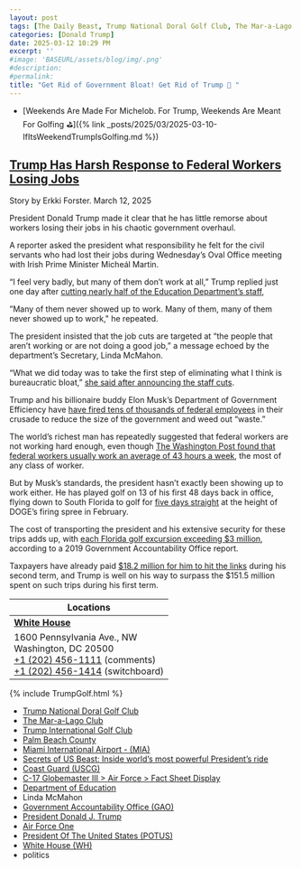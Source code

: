 ```yaml
---
layout: post
tags: [The Daily Beast, Trump National Doral Golf Club, The Mar-a-Lago Club, Trump International Golf Club, Palm Beach County, Miami International Airport - (MIA), Secrets of US Beast: Inside world’s most powerful President’s ride, Coast Guard (USCG), C-17 Globemaster III > Air Force > Fact Sheet Display, Department of Education, Linda McMahon, Government Accountability Office (GAO), President Donald J. Trump, Air Force One, President Of The United States (POTUS), White House (WH), politics]
categories: [Donald Trump]
date: 2025-03-12 10:29 PM
excerpt: ''
#image: 'BASEURL/assets/blog/img/.png'
#description:
#permalink:
title: "Get Rid of Government Bloat! Get Rid of Trump 🐋 "
---
```



- [Weekends Are Made For Michelob. For Trump, Weekends Are Meant For Golfing ⛳️]({% link _posts/2025/03/2025-03-10-IfItsWeekendTrumpIsGolfing.md %})

## [Trump Has Harsh Response to Federal Workers Losing Jobs](https://www.thedailybeast.com/trump-has-harsh-response-to-federal-workers-losing-jobs/)

Story by Erkki Forster. March 12, 2025

President Donald Trump made it clear that he has little remorse about workers losing their jobs in his chaotic government overhaul.

A reporter asked the president what responsibility he felt for the civil servants who had lost their jobs during Wednesday’s Oval Office meeting with Irish Prime Minister Micheál Martin.

“I feel very badly, but many of them don’t work at all,” Trump replied just one day after [cutting nearly half of the Education Department’s staff](https://www.thedailybeast.com/education-secretary-stumbles-on-fox-as-department-bloodbath-officially-begins/),

”Many of them never showed up to work. Many of them, many of them never showed up to work," he repeated.

The president insisted that the job cuts are targeted at “the people that aren’t working or are not doing a good job,” a message echoed by the department’s Secretary, Linda McMahon.

“What we did today was to take the first step of eliminating what I think is bureaucratic bloat,” [she said after announcing the staff cuts](https://www.thedailybeast.com/education-secretary-stumbles-on-fox-as-department-bloodbath-officially-begins/).

Trump and his billionaire buddy Elon Musk’s Department of Government Efficiency have [have fired tens of thousands of federal employees](https://www.forbes.com/sites/saradorn/2025/03/12/heres-where-trumps-government-layoffs-are-targeted-as-education-department-cuts-nearly-50-of-workforce/) in their crusade to reduce the size of the government and weed out “waste.”

The world’s richest man has repeatedly suggested that federal workers are not working hard enough, even though [The Washington Post found that federal workers usually work an average of 43 hours a week](https://www.washingtonpost.com/business/2025/02/21/are-federal-workers-lazy-lets-look-data/), the most of any class of worker.

But by Musk’s standards, the president hasn’t exactly been showing up to work either. He has played golf on 13 of his first 48 days back in office, flying down to South Florida to golf for [five days straight](https://www.thedailybeast.com/trump-golfsand-golfshis-way-through-elon-musks-mass-firings/) at the height of DOGE’s firing spree in February.

The cost of transporting the president and his extensive security for these trips adds up, with [each Florida golf excursion exceeding $3 million](https://www.npr.org/2019/02/05/691684859/government-watchdog-trumps-trips-to-florida-costing-taxpayers-millions), according to a 2019 Government Accountability Office report.

Taxpayers have already paid [$18.2 million for him to hit the links](https://www.huffpost.com/entry/donald-trump-golf18-million_n_67cb892fe4b02f3ad1f4b2bb) during his second term, and Trump is well on his way to surpass the $151.5 million spent on such trips during his first term.

| Locations |
|---|
| **[White House](https://www.whitehouse.gov)** |
| 1600 Pennsylvania Ave., NW <br /> Washington, DC 20500 <br /> [+1 (202) 456-1111](tel:+12024561111) (comments) <br /> [+1 (202) 456-1414](tel:+12024561414) (switchboard) |

{% include TrumpGolf.html %}

- [Trump National Doral Golf Club](https://www.trumpgolfdoral.com/)
- [The Mar-a-Lago Club](https://www.maralagoclub.com/)
- [Trump International Golf Club](https://www.trumpinternationalpalmbeaches.com/)
- [Palm Beach County](https://discover.pbc.gov/Pages/default.aspx)
- [Miami International Airport - (MIA)](https://miami-airport.com/)
- [Secrets of US Beast: Inside world’s most powerful President’s ride](https://interestingengineering.com/transportation/us-president-limousine-beast)
- [Coast Guard (USCG)](https://www.uscg.mil/)
- [C-17 Globemaster III > Air Force > Fact Sheet Display](https://www.af.mil/About-Us/Fact-Sheets/Display/Article/1529726/c-17-globemaster-iii/)
- [Department of Education](https://www.ed.gov/)
- Linda McMahon
- [Government Accountability Office (GAO)](https://www.gao.gov/)
- [President Donald J. Trump](https://www.whitehouse.gov/administration/donald-j-trump/)
- [Air Force One](https://www.whitehouse.gov/about-the-white-house/air-force-one/)
- [President Of The United States (POTUS)](https://www.whitehouse.gov/)
- [White House (WH)](https://www.whitehouse.gov/)
- politics

